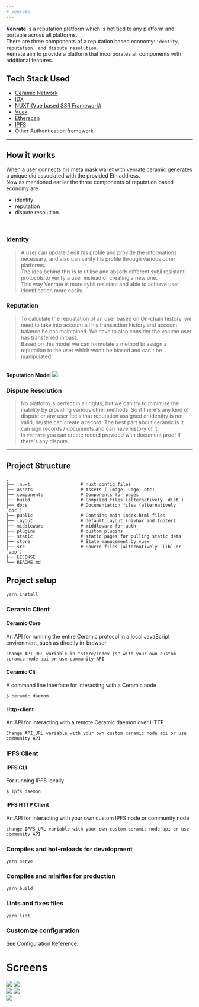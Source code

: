 ```yaml
---
# Venrate
---
```

<strong>Venrate</strong> is a reputation platform which is not tied to any platform and portable across all platforms.
<br/>
There are three components of a reputation based economy: `identity, reputation, and dispute resolution`.
<br/>
Venrate aim to provide a platform that incorporates all components with additional features.

## Tech Stack Used
 - [Ceramic Network](https://ceramic.network)
 - [IDX](https://idx.xyz/)
 - [NUXT (Vue based SSR Framework)](https://nuxtjs.org/)
 - [Vuex](https://vuex.vuejs.org/)
 - [Etherscan](https://etherscan.io/)
 - [IPFS](https://ipfs.io/)
 - Other Authentication framework
---

## How it works
When a user connects his meta mask wallet with venrate ceramic generates a unique did associated with the provided Eth address.<br/>
Now as mentioned earlier the three components of reputation based economy are
-  identity
-  reputation 
-  dispute resolution.
<br/>

### Identity
>A user can update / edit his profile and provide the informations necessary, and also can verify his profile through various other platforms.<br/>
>The idea behind this is to utilise and  absorb different sybil resistant protocols to verify a user instead of creating a new one. <br/>
>This way Venrate is more sybil resistant and able to achieve user identification more easily.

### Reputation
>To calculate the repuatation of an user based on On-chain history, we need to take into account all his transaction history and account balance he has maintained.
>We have to also consider the volume user has transferred in past.<br/>
>Based on this model we can formulate a method to assign a reputation to the user which won't be biased and can't be manipulated. 
<br/>
<strong>Reputation Model</strong>
<img src="./f2.png"></img>

### Dispute Resolution
>No platform is perfect in all rights, but we can try to minimise the inability by providing various other methods.
>So if there's any kind of dispute or any user feels that reputation assigned or identity is not valid, he/she can create a record.
>The best part about ceramic is it can sign records / documents and can have history of it. <br/>
>In *`Venrate`* you can create record provided with document proof if there's any dispute.
---

## Project Structure
    .
    ├── .nuxt                   # nuxt config files
    ├── assets                  # Assets ( Image, Logo, etc) 
    ├── components              # Components for pages 
    ├── build                   # Compiled files (alternatively `dist`)
    ├── docs                    # Documentation files (alternatively `doc`)
    ├── public                  # Contains main index.html files
    ├── layout                  # default layout (navbar and footer)
    ├── middleware              # middleware for auth
    ├── plugins                 # custom plugins
    ├── static                  # static pages for pulling static data
    ├── store                   # State management by vuex
    ├── src                     # Source files (alternatively `lib` or `app`)             
    ├── LICENSE
    └── README.md

## Project setup
```
yarn install
```
### Ceramic Client
<!-- tabs:start -->

#### **Ceramic Core**
An API for running the entire Ceramic protocol in a local JavaScript environment, such as directly in-browser
```
Change API_URL variable in "store/index.js" with your own custom ceramic node api or use community API

```

#### **Ceramic Cli**
A command line interface for interacting with a Ceramic node

```
$ ceramic daemon
```
#### **Http-client**
An API for interacting with a remote Ceramic daemon over HTTP
```
Change API_URL variable with your own custom ceramic node api or use community API
```

<!-- tabs:end -->
### IPFS Client
<!-- tabs:start -->

#### **IPFS CLI**
For running IPFS locally
```
$ ipfs daemon
```

#### **IPFS HTTP Client**
An API for interacting with your own custom IPFS node or community node
```
change IPFS_URL variable with your own custom ceramic node api or use community API
```

<!-- tabs:end -->

### Compiles and hot-reloads for development
```
yarn serve
```

### Compiles and minifies for production
```
yarn build
```

### Lints and fixes files
```
yarn lint
```

### Customize configuration
See [Configuration Reference](https://cli.vuejs.org/config/).

# Screens

![](https://github.com/auralshin/venrate/blob/5a0849733c167f429df572eb0d1dea180426dbf1/docs/index.PNG)
<img src="./dash.gif">  
![](https://github.com/auralshin/venrate/blob/5a0849733c167f429df572eb0d1dea180426dbf1/docs/profile.PNG)
 <img src="./edit.png" >  
 <img src="./dispute.png" >  
